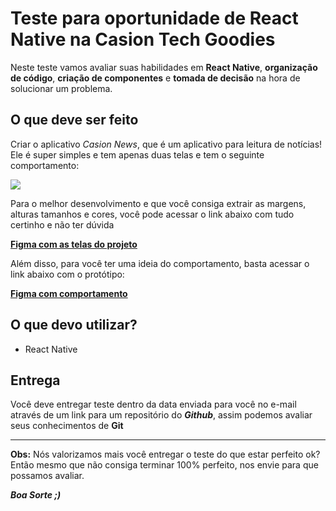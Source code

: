 # Teste para oportunidade de React Native na Casion Tech Goodies

Neste teste vamos avaliar suas habilidades em **React Native**, **organização de código**, **criação de componentes** e **tomada de decisão** na hora de solucionar um problema.

## O que deve ser feito

Criar o aplicativo *Casion News*, que é um aplicativo para leitura de notícias! Ele é super simples e tem apenas duas telas e tem o seguinte comportamento:

![](https://media2.giphy.com/media/gtiU3nwqk2nIYuDphM/giphy.gif)

Para o melhor desenvolvimento e que você consiga extrair as margens, alturas tamanhos e cores, você pode acessar o link abaixo com tudo certinho e não ter dúvida

**[Figma com as telas do projeto](https://www.figma.com/file/q1GXNnURtLwX2SqtvhsDOL/Casion-Times?node-id=0%3A1)**

Além disso, para você ter uma ideia do comportamento, basta acessar o link abaixo com o protótipo:

**[Figma com comportamento](https://www.figma.com/proto/q1GXNnURtLwX2SqtvhsDOL/Casion-Times?node-id=2%3A45&viewport=883%2C661%2C0.5765044689178467&frame-preset-name=iPhone%208%20Plus&scaling=scale-down)**

## O que devo utilizar?
- React Native

## Entrega

Você deve entregar teste dentro da data enviada para você no e-mail através de um link para um repositório do ***Github***, assim podemos avaliar seus conhecimentos de **Git**

<hr>

**Obs:** Nós valorizamos mais você entregar o teste do que estar perfeito ok? Então mesmo que não consiga terminar 100% perfeito, nos envie para que possamos avaliar.

***Boa Sorte ;)***
